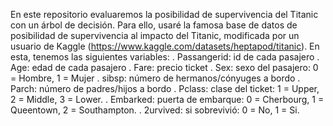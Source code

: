 En este repositorio evaluaremos la posibilidad de supervivencia del Titanic con un árbol de decisión. Para ello, usaré la famosa base de datos de posibilidad de supervivencia al impacto del Titanic, modificada por un usuario de Kaggle (https://www.kaggle.com/datasets/heptapod/titanic). En esta, tenemos las siguientes variables:
. Passangerid: id de cada pasajero
. Age: edad de cada pasajero
. Fare: precio ticket
. Sex: sexo del pasajero: 0 = Hombre, 1 = Mujer
. sibsp: número de hermanos/cónyuges a bordo
. Parch: número de padres/hijos a bordo
. Pclass: clase del ticket: 1 = Upper, 2 = Middle, 3 = Lower.
. Embarked: puerta de embarque: 0 = Cherbourg, 1 = Queentown, 2 = Southampton.
. 2urvived: si sobrevivió: 0 = No, 1 = Si.
